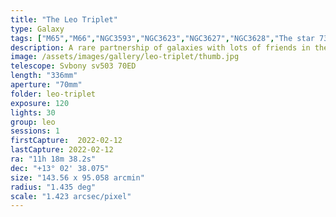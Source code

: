 ```yaml
---
title: "The Leo Triplet"
type: Galaxy
tags: ["M65","M66","NGC3593","NGC3623","NGC3627","NGC3628","The star 73Leo"]
description: A rare partnership of galaxies with lots of friends in the background.
image: /assets/images/gallery/leo-triplet/thumb.jpg
telescope: Svbony sv503 70ED
length: "336mm"
aperture: "70mm"
folder: leo-triplet
exposure: 120
lights: 30
group: leo
sessions: 1
firstCapture:  2022-02-12 
lastCapture: 2022-02-12
ra: "11h 18m 38.2s"
dec: "+13° 02' 38.075"
size: "143.56 x 95.058 arcmin"
radius: "1.435 deg"
scale: "1.423 arcsec/pixel"
---
```

